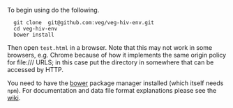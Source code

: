 To begin using do the following.
```
  git clone  git@github.com:veg/veg-hiv-env.git
  cd veg-hiv-env
  bower install
```  
Then open `test.html` in a browser. Note that this may not work in some browsers, e.g. Chrome because of how it implements the same origin policy for file:/// URLS; in this case put the directory in somewhere that can be accessed by HTTP.

You need to have the [bower](http://bower.io) package manager installed (which itself needs `npm`).
For documentation and data file format explanations please see the [wiki](https://github.com/veg/veg-hiv-env/wiki).
  
